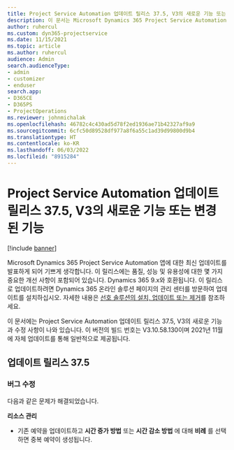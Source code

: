 ```yaml
---
title: Project Service Automation 업데이트 릴리스 37.5, V3의 새로운 기능 또는 변경된 기능
description: 이 문서는 Microsoft Dynamics 365 Project Service Automation 업데이트 릴리스 37.5, V3에서 사용할 수 있는 기능 및 수정 사항을 나열합니다.
author: ruhercul
ms.custom: dyn365-projectservice
ms.date: 11/15/2021
ms.topic: article
ms.author: ruhercul
audience: Admin
search.audienceType:
- admin
- customizer
- enduser
search.app:
- D365CE
- D365PS
- ProjectOperations
ms.reviewer: johnmichalak
ms.openlocfilehash: 46782c4c430ad5d78f2ed1936ae71b42327af9a9
ms.sourcegitcommit: 6cfc50d89528df977a8f6a55c1ad39d99800d9b4
ms.translationtype: HT
ms.contentlocale: ko-KR
ms.lasthandoff: 06/03/2022
ms.locfileid: "8915284"
---
```

# <a name="whats-new-or-changed-in-project-service-automation-update-release-375-v3"></a>Project Service Automation 업데이트 릴리스 37.5, V3의 새로운 기능 또는 변경된 기능

[!include [banner](../includes/psa-now-project-operations.md)]

Microsoft Dynamics 365 Project Service Automation 앱에 대한 최신 업데이트를 발표하게 되어 기쁘게 생각합니다. 이 릴리스에는 품질, 성능 및 유용성에 대한 몇 가지 중요한 개선 사항이 포함되어 있습니다. Dynamics 365 9.x와 호환됩니다. 이 릴리스로 업데이트하려면 Dynamics 365 온라인 솔루션 페이지의 관리 센터를 방문하여 업데이트를 설치하십시오. 자세한 내용은 [선호 솔루션의 설치, 업데이트 또는 제거](/power-platform/admin/install-remove-preferred-solution)를 참조하세요.

이 문서에는 Project Service Automation 업데이트 릴리스 37.5, V3의 새로운 기능과 수정 사항이 나와 있습니다. 이 버전의 빌드 번호는 V3.10.58.130이며 2021년 11월에 자체 업데이트를 통해 일반적으로 제공됩니다.

## <a name="update-release-375"></a>업데이트 릴리스 37.5

### <a name="bug-fixes"></a>버그 수정

다음과 같은 문제가 해결되었습니다.

**리소스 관리**
- 기존 예약을 업데이트하고 **시간 증가 방법** 또는 **시간 감소 방법** 에 대해 **비례** 를 선택하면 중복 예약이 생성됩니다.
